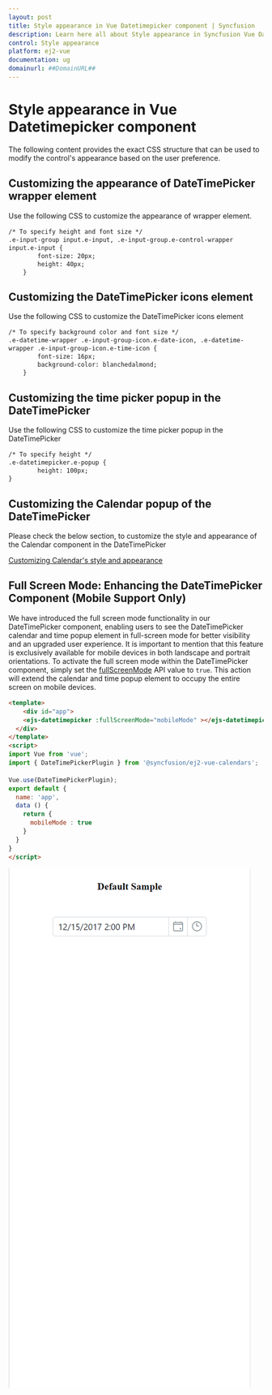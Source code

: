 ```yaml
---
layout: post
title: Style appearance in Vue Datetimepicker component | Syncfusion
description: Learn here all about Style appearance in Syncfusion Vue Datetimepicker component of Syncfusion Essential JS 2 and more.
control: Style appearance 
platform: ej2-vue
documentation: ug
domainurl: ##DomainURL##
---
```


# Style appearance in Vue Datetimepicker component

The following content provides the exact CSS structure that can be used to modify the control's appearance based on the user preference.

## Customizing the appearance of DateTimePicker wrapper element

Use the following CSS to customize the appearance of wrapper element.

```
/* To specify height and font size */
.e-input-group input.e-input, .e-input-group.e-control-wrapper input.e-input {
        font-size: 20px;
        height: 40px;
    }
```

## Customizing the DateTimePicker icons element

Use the following CSS to customize the DateTimePicker icons element

```
/* To specify background color and font size */
.e-datetime-wrapper .e-input-group-icon.e-date-icon, .e-datetime-wrapper .e-input-group-icon.e-time-icon {
        font-size: 16px;
        background-color: blanchedalmond;
    }
```

## Customizing the time picker popup in the DateTimePicker

Use the following CSS to customize the time picker popup in the DateTimePicker

```
/* To specify height */
.e-datetimepicker.e-popup {
        height: 100px;
}
```

## Customizing the Calendar popup of the DateTimePicker

Please check the below section, to customize the style and appearance of the Calendar component in the DateTimePicker

[Customizing Calendar's style and appearance](../calendar/style-appearance/)

## Full Screen Mode: Enhancing the DateTimePicker Component (Mobile Support Only)

We have introduced the full screen mode functionality in our DateTimePicker component, enabling users to see the DateTimePicker calendar and time popup element in full-screen mode for better visibility and an upgraded user experience. It is important to mention that this feature is exclusively available for mobile devices in both landscape and portrait orientations. To activate the full screen mode within the DateTimePicker component, simply set the [fullScreenMode](https://ej2.syncfusion.com/vue/documentation/api/datetimepicker#fullScreenMode) API value to `true`. This action will extend the calendar and time popup element to occupy the entire screen on mobile devices.

```html
<template>
    <div id="app">
    <ejs-datetimepicker :fullScreenMode="mobileMode" ></ejs-datetimepicker>
  </div>
</template>
<script>
import Vue from 'vue';
import { DateTimePickerPlugin } from '@syncfusion/ej2-vue-calendars';

Vue.use(DateTimePickerPlugin);
export default {
  name: 'app',
  data () {
    return {
      mobileMode : true
    }
  }
}
</script>
```

![DateTimePickerFullScreen](../images/DateTimePickerFullScreen.gif)